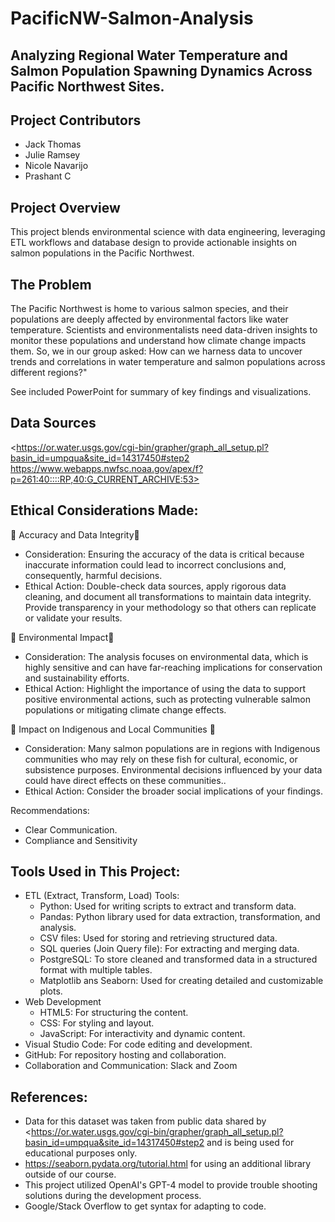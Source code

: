 # PacificNW-Salmon-Analysis

## Analyzing Regional Water Temperature and Salmon Population Spawning Dynamics Across Pacific Northwest Sites.

## Project Contributors
* Jack Thomas
* Julie Ramsey
* Nicole Navarijo
* Prashant C
 
## Project Overview
This project blends environmental science with data engineering, leveraging ETL workflows and database design to provide actionable insights on salmon populations in the Pacific Northwest.

## The Problem
The Pacific Northwest is home to various salmon species, and their populations are deeply affected by environmental factors like water temperature. Scientists and environmentalists need data-driven insights to monitor these populations and understand how climate change impacts them. So, we in our group asked: How can we harness data to uncover trends and correlations in water temperature and salmon populations across different regions?"

See included PowerPoint for summary of key findings and visualizations.

## Data Sources
<https://or.water.usgs.gov/cgi-bin/grapher/graph_all_setup.pl?basin_id=umpqua&site_id=14317450#step2
https://www.webapps.nwfsc.noaa.gov/apex/f?p=261:40::::RP,40:G_CURRENT_ARCHIVE:53> 

## Ethical Considerations Made:

🚨 Accuracy and Data Integrity🚨
- Consideration: Ensuring the accuracy of the data is critical because inaccurate information could lead to incorrect conclusions and, consequently, harmful decisions.
- Ethical Action: Double-check data sources, apply rigorous data cleaning, and document all transformations to maintain data integrity. Provide transparency in your methodology so that others can replicate or validate your results.

🚨 Environmental Impact🚨
- Consideration: The analysis focuses on environmental data, which is highly sensitive and can have far-reaching implications for conservation and sustainability efforts.
- Ethical Action: Highlight the importance of using the data to support positive environmental actions, such as protecting vulnerable salmon populations or mitigating climate change effects.

🚨 Impact on Indigenous and Local Communities 🚨
- Consideration: Many salmon populations are in regions with Indigenous communities who may rely on these fish for cultural, economic, or subsistence purposes. Environmental decisions influenced by your data could have direct effects on these communities..
- Ethical Action: Consider the broader social implications of your findings.

Recommendations:
- Clear Communication.
- Compliance and Sensitivity


## Tools Used in This Project: 
- ETL (Extract, Transform, Load) Tools:
  - Python: Used for writing scripts to extract and transform data.
  - Pandas: Python library used for data extraction, transformation, and analysis.
  - CSV files: Used for storing and retrieving structured data.
  - SQL queries (Join Query file): For extracting and merging data.
  - PostgreSQL: To store cleaned and transformed data in a structured format with multiple tables.
  - Matplotlib ans Seaborn: Used for creating detailed and customizable plots.
- Web Development
  - HTML5: For structuring the content.
  - CSS: For styling and layout.
  - JavaScript: For interactivity and dynamic content.
- Visual Studio Code: For code editing and development.
- GitHub: For repository hosting and collaboration.
- Collaboration and Communication: Slack and Zoom
   

## References:
- Data for this dataset was taken from public data shared by <https://or.water.usgs.gov/cgi-bin/grapher/graph_all_setup.pl?basin_id=umpqua&site_id=14317450#step2              and is being used for educational purposes only.
- <https://seaborn.pydata.org/tutorial.html> for using an additional library outside of our course.
- This project utilized OpenAI's GPT-4 model to provide trouble shooting solutions during the development process.
- Google/Stack Overflow to get syntax for adapting to code.

